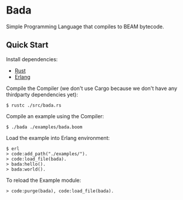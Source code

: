 # Bada

Simple Programming Language that compiles to BEAM bytecode.

## Quick Start

Install dependencies:
- [Rust](https://www.rust-lang.org/)
- [Erlang](https://www.erlang.org/)

Compile the Compiler (we don't use Cargo because we don't have any thirdparty dependencies yet):

```console
$ rustc ./src/bada.rs
```

Compile an example using the Compiler:

```console
$ ./bada ./examples/bada.boom
```

Load the example into Erlang environment:

```console
$ erl
> code:add_path("./examples/").
> code:load_file(bada).
> bada:hello().
> bada:world().
```

To reload the Example module:

```console
> code:purge(bada), code:load_file(bada).
```
